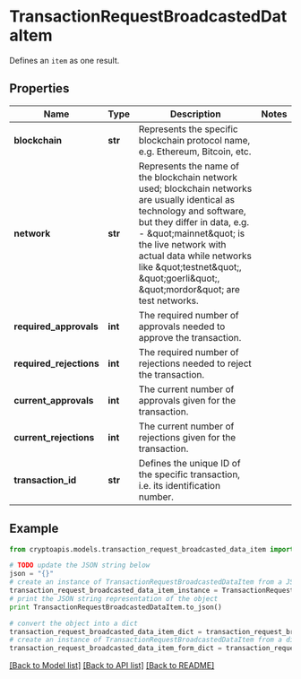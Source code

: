 # TransactionRequestBroadcastedDataItem

Defines an `item` as one result.

## Properties
Name | Type | Description | Notes
------------ | ------------- | ------------- | -------------
**blockchain** | **str** | Represents the specific blockchain protocol name, e.g. Ethereum, Bitcoin, etc. | 
**network** | **str** | Represents the name of the blockchain network used; blockchain networks are usually identical as technology and software, but they differ in data, e.g. - \&quot;mainnet\&quot; is the live network with actual data while networks like \&quot;testnet\&quot;, \&quot;goerli\&quot;, \&quot;mordor\&quot; are test networks. | 
**required_approvals** | **int** | The required number of approvals needed to approve the transaction. | 
**required_rejections** | **int** | The required number of rejections needed to reject the transaction. | 
**current_approvals** | **int** | The current number of approvals given for the transaction. | 
**current_rejections** | **int** | The current number of rejections given for the transaction. | 
**transaction_id** | **str** | Defines the unique ID of the specific transaction, i.e. its identification number. | 

## Example

```python
from cryptoapis.models.transaction_request_broadcasted_data_item import TransactionRequestBroadcastedDataItem

# TODO update the JSON string below
json = "{}"
# create an instance of TransactionRequestBroadcastedDataItem from a JSON string
transaction_request_broadcasted_data_item_instance = TransactionRequestBroadcastedDataItem.from_json(json)
# print the JSON string representation of the object
print TransactionRequestBroadcastedDataItem.to_json()

# convert the object into a dict
transaction_request_broadcasted_data_item_dict = transaction_request_broadcasted_data_item_instance.to_dict()
# create an instance of TransactionRequestBroadcastedDataItem from a dict
transaction_request_broadcasted_data_item_form_dict = transaction_request_broadcasted_data_item.from_dict(transaction_request_broadcasted_data_item_dict)
```
[[Back to Model list]](../README.md#documentation-for-models) [[Back to API list]](../README.md#documentation-for-api-endpoints) [[Back to README]](../README.md)


